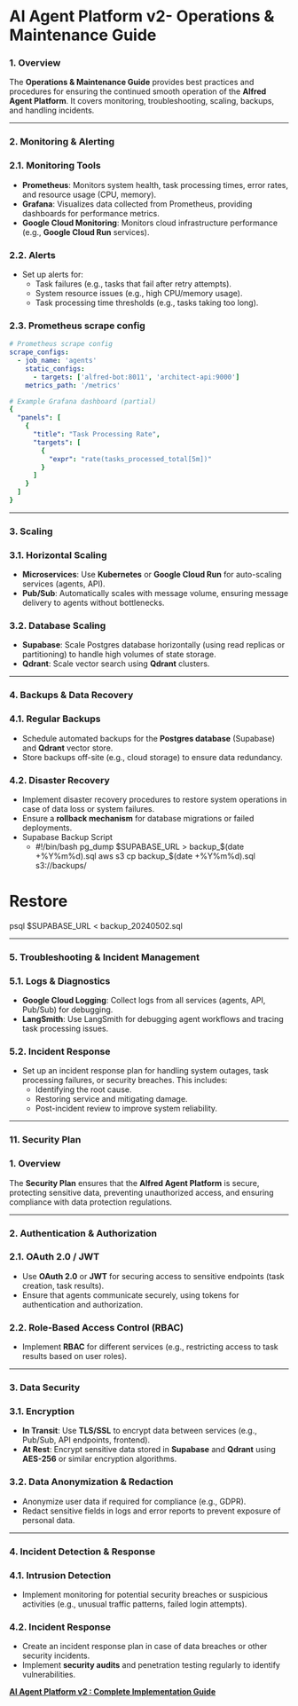 # AI Agent Platform v2- Operations & Maintenance Guide

### **1. Overview**

The **Operations & Maintenance Guide** provides best practices and procedures for ensuring the continued smooth operation of the **Alfred Agent Platform**. It covers monitoring, troubleshooting, scaling, backups, and handling incidents.

---

### **2. Monitoring & Alerting**

### **2.1. Monitoring Tools**

- **Prometheus**: Monitors system health, task processing times, error rates, and resource usage (CPU, memory).
- **Grafana**: Visualizes data collected from Prometheus, providing dashboards for performance metrics.
- **Google Cloud Monitoring**: Monitors cloud infrastructure performance (e.g., **Google Cloud Run** services).

### **2.2. Alerts**

- Set up alerts for:
    - Task failures (e.g., tasks that fail after retry attempts).
    - System resource issues (e.g., high CPU/memory usage).
    - Task processing time thresholds (e.g., tasks taking too long).

### **2.3. P**rometheus scrape config

```yaml
# Prometheus scrape config
scrape_configs:
  - job_name: 'agents'
    static_configs:
      - targets: ['alfred-bot:8011', 'architect-api:9000']
    metrics_path: '/metrics'

# Example Grafana dashboard (partial)
{
  "panels": [
    {
      "title": "Task Processing Rate",
      "targets": [
        {
          "expr": "rate(tasks_processed_total[5m])"
        }
      ]
    }
  ]
}
```

---

### **3. Scaling**

### **3.1. Horizontal Scaling**

- **Microservices**: Use **Kubernetes** or **Google Cloud Run** for auto-scaling services (agents, API).
- **Pub/Sub**: Automatically scales with message volume, ensuring message delivery to agents without bottlenecks.

### **3.2. Database Scaling**

- **Supabase**: Scale Postgres database horizontally (using read replicas or partitioning) to handle high volumes of state storage.
- **Qdrant**: Scale vector search using **Qdrant** clusters.

---

### **4. Backups & Data Recovery**

### **4.1. Regular Backups**

- Schedule automated backups for the **Postgres database** (Supabase) and **Qdrant** vector store.
- Store backups off-site (e.g., cloud storage) to ensure data redundancy.

### **4.2. Disaster Recovery**

- Implement disaster recovery procedures to restore system operations in case of data loss or system failures.
- Ensure a **rollback mechanism** for database migrations or failed deployments.
- Supabase Backup Script
    - #!/bin/bash
    pg_dump $SUPABASE_URL > backup_$(date +%Y%m%d).sql
    aws s3 cp backup_$(date +%Y%m%d).sql s3://backups/

# Restore

psql $SUPABASE_URL < backup_20240502.sql

---

### **5. Troubleshooting & Incident Management**

### **5.1. Logs & Diagnostics**

- **Google Cloud Logging**: Collect logs from all services (agents, API, Pub/Sub) for debugging.
- **LangSmith**: Use LangSmith for debugging agent workflows and tracing task processing issues.

### **5.2. Incident Response**

- Set up an incident response plan for handling system outages, task processing failures, or security breaches. This includes:
    - Identifying the root cause.
    - Restoring service and mitigating damage.
    - Post-incident review to improve system reliability.

---

### **11. Security Plan**

### **1. Overview**

The **Security Plan** ensures that the **Alfred Agent Platform** is secure, protecting sensitive data, preventing unauthorized access, and ensuring compliance with data protection regulations.

---

### **2. Authentication & Authorization**

### **2.1. OAuth 2.0 / JWT**

- Use **OAuth 2.0** or **JWT** for securing access to sensitive endpoints (task creation, task results).
- Ensure that agents communicate securely, using tokens for authentication and authorization.

### **2.2. Role-Based Access Control (RBAC)**

- Implement **RBAC** for different services (e.g., restricting access to task results based on user roles).

---

### **3. Data Security**

### **3.1. Encryption**

- **In Transit**: Use **TLS/SSL** to encrypt data between services (e.g., Pub/Sub, API endpoints, frontend).
- **At Rest**: Encrypt sensitive data stored in **Supabase** and **Qdrant** using **AES-256** or similar encryption algorithms.

### **3.2. Data Anonymization & Redaction**

- Anonymize user data if required for compliance (e.g., GDPR).
- Redact sensitive fields in logs and error reports to prevent exposure of personal data.

---

### **4. Incident Detection & Response**

### **4.1. Intrusion Detection**

- Implement monitoring for potential security breaches or suspicious activities (e.g., unusual traffic patterns, failed login attempts).

### **4.2. Incident Response**

- Create an incident response plan in case of data breaches or other security incidents.
- Implement **security audits** and penetration testing regularly to identify vulnerabilities.

[**AI Agent Platform v2 : Complete Implementation Guide**](AI%20Agent%20Platform%20v2%20Complete%20Implementation%20Guide%201e8b4fd21ff080c1b742d3a910855ef1.md)

